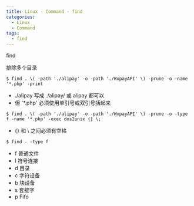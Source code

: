 ```yaml
---
title: Linux - Command - find
categories:
  - Linux
  - Command
tags:
  - find
---
```


find

<!--more-->

排除多个目录
```
$ find . \( -path './alipay' -o -path './WxpayAPI' \) -prune -o -name '*.php' -print
```
* ./alipay 写成 ./alipay/ 或 alipay 都可以
* 但 '*.php' 必须使用单引号或双引号括起来

```
$ find . \( -path './alipay' -o -path './WxpayAPI' \) -prune -o -type f -name '*.php' -exec dos2unix {} \;
```
* {} 和 \ 之间必须有空格

```
$ find . -type f
```
* f 普通文件
* l 符号连接
* d 目录
* c 字符设备
* b 块设备
* s 套接字
* p Fifo
